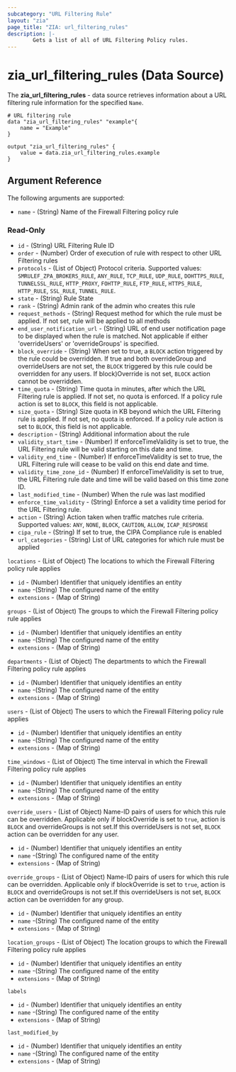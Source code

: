 ```yaml
---
subcategory: "URL Filtering Rule"
layout: "zia"
page_title: "ZIA: url_filtering_rules"
description: |-
        Gets a list of all of URL Filtering Policy rules.
---
```

# zia_url_filtering_rules (Data Source)

The **zia_url_filtering_rules** - data source retrieves information about a URL filtering rule information for the specified `Name`.

```hcl
# URL filtering rule
data "zia_url_filtering_rules" "example"{
    name = "Example"
}

output "zia_url_filtering_rules" {
    value = data.zia_url_filtering_rules.example
}

```

## Argument Reference

The following arguments are supported:

* `name` - (String) Name of the Firewall Filtering policy rule

### Read-Only

* `id` - (String) URL Filtering Rule ID
* `order` - (Number) Order of execution of rule with respect to other URL Filtering rules
* `protocols` - (List of Object) Protocol criteria. Supported values: `SMRULEF_ZPA_BROKERS_RULE`, `ANY_RULE`, `TCP_RULE`, `UDP_RULE`, `DOHTTPS_RULE`, `TUNNELSSL_RULE`, `HTTP_PROXY`, `FOHTTP_RULE`, `FTP_RULE`, `HTTPS_RULE`, `HTTP_RULE`, `SSL_RULE`, `TUNNEL_RULE`.
* `state` - (String) Rule State
* `rank` - (String) Admin rank of the admin who creates this rule
* `request_methods` - (String) Request method for which the rule must be applied. If not set, rule will be applied to all methods
* `end_user_notification_url` - (String) URL of end user notification page to be displayed when the rule is matched. Not applicable if either 'overrideUsers' or 'overrideGroups' is specified.
* `block_override` - (String) When set to true, a `BLOCK` action triggered by the rule could be overridden. If true and both overrideGroup and overrideUsers are not set, the `BLOCK` triggered by this rule could be overridden for any users. If block)Override is not set, `BLOCK` action cannot be overridden.
* `time_quota` - (String) Time quota in minutes, after which the URL Filtering rule is applied. If not set, no quota is enforced. If a policy rule action is set to `BLOCK`, this field is not applicable.
* `size_quota` - (String) Size quota in KB beyond which the URL Filtering rule is applied. If not set, no quota is enforced. If a policy rule action is set to `BLOCK`, this field is not applicable.
* `description` - (String) Additional information about the rule
* `validity_start_time` - (Number) If enforceTimeValidity is set to true, the URL Filtering rule will be valid starting on this date and time.
* `validity_end_time` - (Number) If enforceTimeValidity is set to true, the URL Filtering rule will cease to be valid on this end date and time.
* `validity_time_zone_id` - (Number) If enforceTimeValidity is set to true, the URL Filtering rule date and time will be valid based on this time zone ID.
* `last_modified_time` - (Number) When the rule was last modified
* `enforce_time_validity` - (String) Enforce a set a validity time period for the URL Filtering rule.
* `action` - (String) Action taken when traffic matches rule criteria. Supported values: `ANY`, `NONE`, `BLOCK`, `CAUTION`, `ALLOW`, `ICAP_RESPONSE`
* `cipa_rule` - (String) If set to true, the CIPA Compliance rule is enabled
* `url_categories` - (String) List of URL categories for which rule must be applied

`locations` - (List of Object) The locations to which the Firewall Filtering policy rule applies

* `id` - (Number) Identifier that uniquely identifies an entity
* `name` -(String) The configured name of the entity
* `extensions` - (Map of String)

`groups` - (List of Object) The groups to which the Firewall Filtering policy rule applies

* `id` - (Number) Identifier that uniquely identifies an entity
* `name` -(String) The configured name of the entity
* `extensions` - (Map of String)

`departments` - (List of Object) The departments to which the Firewall Filtering policy rule applies

* `id` - (Number) Identifier that uniquely identifies an entity
* `name` -(String) The configured name of the entity
* `extensions` - (Map of String)

`users` - (List of Object) The users to which the Firewall Filtering policy rule applies

* `id` - (Number) Identifier that uniquely identifies an entity
* `name` -(String) The configured name of the entity
* `extensions` - (Map of String)

`time_windows` - (List of Object) The time interval in which the Firewall Filtering policy rule applies

* `id` - (Number) Identifier that uniquely identifies an entity
* `name` -(String) The configured name of the entity
* `extensions` - (Map of String)

`override_users` - (List of Object) Name-ID pairs of users for which this rule can be overridden. Applicable only if blockOverride is set to `true`, action is `BLOCK` and overrideGroups is not set.If this overrideUsers is not set, `BLOCK` action can be overridden for any user.

* `id` - (Number) Identifier that uniquely identifies an entity
* `name` -(String) The configured name of the entity
* `extensions` - (Map of String)

`override_groups` - (List of Object) Name-ID pairs of users for which this rule can be overridden. Applicable only if blockOverride is set to `true`, action is `BLOCK` and overrideGroups is not set.If this overrideUsers is not set, `BLOCK` action can be overridden for any group.

* `id` - (Number) Identifier that uniquely identifies an entity
* `name` -(String) The configured name of the entity
* `extensions` - (Map of String)

`location_groups` - (List of Object) The location groups to which the Firewall Filtering policy rule applies

* `id` - (Number) Identifier that uniquely identifies an entity
* `name` -(String) The configured name of the entity
* `extensions` - (Map of String)

`labels`

* `id` - (Number) Identifier that uniquely identifies an entity
* `name` -(String) The configured name of the entity
* `extensions` - (Map of String)

`last_modified_by`

* `id` - (Number) Identifier that uniquely identifies an entity
* `name` -(String) The configured name of the entity
* `extensions` - (Map of String)
